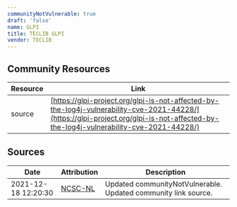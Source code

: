 ```yaml
---
communityNotVulnerable: true
draft: 'false'
name: GLPI
title: TECLIB GLPI
vendor: TECLIB
---
```



## Community Resources
| Resource | Link |
| --- | --- |
| source | [https://glpi-project.org/glpi-is-not-affected-by-the-log4j-vulnerability-cve-2021-44228/](https://glpi-project.org/glpi-is-not-affected-by-the-log4j-vulnerability-cve-2021-44228/) |


## Sources
| Date | Attribution | Description |
| --- | --- | --- |
| 2021-12-18 12:20:30 | [NCSC-NL](https://github.com/NCSC-NL/log4shell/blob/main/software/README.md) | Updated communityNotVulnerable. Updated community link source.  |
